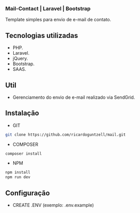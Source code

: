 <h3>Mail-Contact | Laravel | Bootstrap</h3>

<p>Template simples para envio de e-mail de contato.</p>

## Tecnologias utilizadas
- PHP.
- Laravel.
- jQuery.
- Bootstrap.
- SAAS.

## Util
- Gerenciamento do envio de e-mail realizado via SendGrid.

## Instalação
- GIT
```sh
git clone https://github.com/ricardoguntzell/mail.git
```

- COMPOSER
```sh
composer install
```

- NPM
```sh
npm install
npm run dev
```

## Configuração
- CREATE .ENV (exemplo: .env.example)
